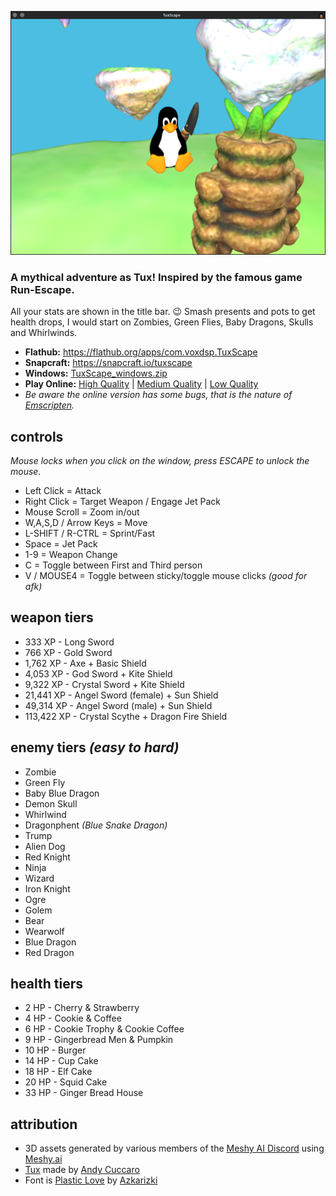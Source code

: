 [![Screenshot of the TuxScape game](https://raw.githubusercontent.com/mrbid/TuxScape/main/screenshot.png)](https://youtu.be/mYtyf9vRVz0)

### A mythical adventure as Tux! Inspired by the famous game Run-Escape.

All your stats are shown in the title bar. 😉 Smash presents and pots to get health drops, I would start on Zombies, Green Flies, Baby Dragons, Skulls and Whirlwinds.

* **Flathub:** https://flathub.org/apps/com.voxdsp.TuxScape
* **Snapcraft:** https://snapcraft.io/tuxscape
* **Windows:** [TuxScape_windows.zip](https://github.com/mrbid/TuxScape/releases/download/1.2.2/TuxScape_windows.zip)
* **Play Online:** [High Quality](https://mrbid.github.io/tuxscape) | [Medium Quality](https://mrbid.github.io/tuxscape/med) | [Low Quality](https://mrbid.github.io/tuxscape/low)
* *Be aware the online version has some bugs, that is the nature of [Emscripten](https://emscripten.org/).*

## controls
*Mouse locks when you click on the window, press ESCAPE to unlock the mouse.*

* Left Click = Attack
* Right Click = Target Weapon / Engage Jet Pack
* Mouse Scroll = Zoom in/out
* W,A,S,D / Arrow Keys = Move
* L-SHIFT / R-CTRL = Sprint/Fast
* Space = Jet Pack
* 1-9 = Weapon Change
* C = Toggle between First and Third person
* V / MOUSE4 = Toggle between sticky/toggle mouse clicks *(good for afk)*

## weapon tiers
* 333 XP - Long Sword
* 766 XP - Gold Sword
* 1,762 XP - Axe + Basic Shield
* 4,053 XP - God Sword + Kite Shield
* 9,322 XP - Crystal Sword + Kite Shield
* 21,441 XP - Angel Sword (female) + Sun Shield
* 49,314 XP - Angel Sword (male) + Sun Shield
* 113,422 XP - Crystal Scythe + Dragon Fire Shield

## enemy tiers *(easy to hard)*
* Zombie
* Green Fly
* Baby Blue Dragon
* Demon Skull
* Whirlwind
* Dragonphent *(Blue Snake Dragon)*
* Trump
* Alien Dog
* Red Knight
* Ninja
* Wizard
* Iron Knight
* Ogre
* Golem
* Bear
* Wearwolf
* Blue Dragon
* Red Dragon

## health tiers
* 2 HP - Cherry & Strawberry
* 4 HP - Cookie & Coffee
* 6 HP - Cookie Trophy & Cookie Coffee
* 9 HP - Gingerbread Men & Pumpkin
* 10 HP - Burger
* 14 HP - Cup Cake
* 18 HP - Elf Cake
* 20 HP - Squid Cake
* 33 HP - Ginger Bread House

## attribution
* 3D assets generated by various members of the [Meshy AI Discord](https://discord.gg/invite/meshy-1080050109062058044) using [Meshy.ai](https://meshy.ai)
* [Tux](https://sketchfab.com/3d-models/tux-157de95fa4014050a969a8361a83d366) made by [Andy Cuccaro](https://andycuccaro.gumroad.com/)
* Font is [Plastic Love](https://www.fontspace.com/plastic-love-font-f49676) by [Azkarizki](https://www.fontspace.com/azkarizki)
